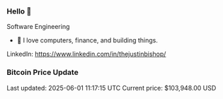 ### Hello 🤙  

Software Engineering

- 🔭 I love computers, finance, and building things.
  
LinkedIn: https://www.linkedin.com/in/thejustinbishop/  
























































































































































































































































































































































































































































































































































































### Bitcoin Price Update
Last updated: 2025-06-01 11:17:15 UTC
Current price: $103,948.00 USD
